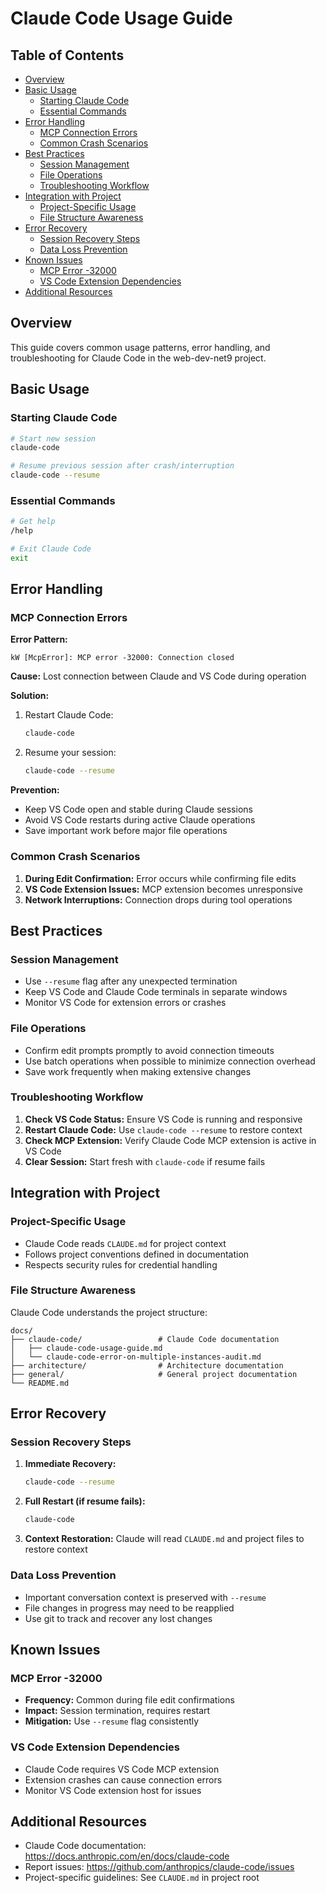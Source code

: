 # Claude Code Usage Guide

## Table of Contents

- [Overview](#overview)
- [Basic Usage](#basic-usage)
  - [Starting Claude Code](#starting-claude-code)
  - [Essential Commands](#essential-commands)
- [Error Handling](#error-handling)
  - [MCP Connection Errors](#mcp-connection-errors)
  - [Common Crash Scenarios](#common-crash-scenarios)
- [Best Practices](#best-practices)
  - [Session Management](#session-management)
  - [File Operations](#file-operations)
  - [Troubleshooting Workflow](#troubleshooting-workflow)
- [Integration with Project](#integration-with-project)
  - [Project-Specific Usage](#project-specific-usage)
  - [File Structure Awareness](#file-structure-awareness)
- [Error Recovery](#error-recovery)
  - [Session Recovery Steps](#session-recovery-steps)
  - [Data Loss Prevention](#data-loss-prevention)
- [Known Issues](#known-issues)
  - [MCP Error -32000](#mcp-error--32000)
  - [VS Code Extension Dependencies](#vs-code-extension-dependencies)
- [Additional Resources](#additional-resources)

## Overview

This guide covers common usage patterns, error handling, and troubleshooting for Claude Code in the web-dev-net9 project.

## Basic Usage

### Starting Claude Code

```bash
# Start new session
claude-code

# Resume previous session after crash/interruption
claude-code --resume
```

### Essential Commands

```bash
# Get help
/help

# Exit Claude Code
exit
```

## Error Handling

### MCP Connection Errors

**Error Pattern:**
```
kW [McpError]: MCP error -32000: Connection closed
```

**Cause:** Lost connection between Claude and VS Code during operation

**Solution:**
1. Restart Claude Code:
   ```bash
   claude-code
   ```

2. Resume your session:
   ```bash
   claude-code --resume
   ```

**Prevention:**
- Keep VS Code open and stable during Claude sessions
- Avoid VS Code restarts during active Claude operations
- Save important work before major file operations

### Common Crash Scenarios

1. **During Edit Confirmation:** Error occurs while confirming file edits
2. **VS Code Extension Issues:** MCP extension becomes unresponsive
3. **Network Interruptions:** Connection drops during tool operations

## Best Practices

### Session Management

- Use `--resume` flag after any unexpected termination
- Keep VS Code and Claude Code terminals in separate windows
- Monitor VS Code for extension errors or crashes

### File Operations

- Confirm edit prompts promptly to avoid connection timeouts
- Use batch operations when possible to minimize connection overhead
- Save work frequently when making extensive changes

### Troubleshooting Workflow

1. **Check VS Code Status:** Ensure VS Code is running and responsive
2. **Restart Claude Code:** Use `claude-code --resume` to restore context
3. **Check MCP Extension:** Verify Claude Code MCP extension is active in VS Code
4. **Clear Session:** Start fresh with `claude-code` if resume fails

## Integration with Project

### Project-Specific Usage

- Claude Code reads `CLAUDE.md` for project context
- Follows project conventions defined in documentation
- Respects security rules for credential handling

### File Structure Awareness

Claude Code understands the project structure:
```
docs/
├── claude-code/                 # Claude Code documentation
│   ├── claude-code-usage-guide.md
│   └── claude-code-error-on-multiple-instances-audit.md
├── architecture/                # Architecture documentation
├── general/                     # General project documentation
└── README.md
```

## Error Recovery

### Session Recovery Steps

1. **Immediate Recovery:**
   ```bash
   claude-code --resume
   ```

2. **Full Restart (if resume fails):**
   ```bash
   claude-code
   ```

3. **Context Restoration:** Claude will read `CLAUDE.md` and project files to restore context

### Data Loss Prevention

- Important conversation context is preserved with `--resume`
- File changes in progress may need to be reapplied
- Use git to track and recover any lost changes

## Known Issues

### MCP Error -32000

- **Frequency:** Common during file edit confirmations
- **Impact:** Session termination, requires restart
- **Mitigation:** Use `--resume` flag consistently

### VS Code Extension Dependencies

- Claude Code requires VS Code MCP extension
- Extension crashes can cause connection errors
- Monitor VS Code extension host for issues

## Additional Resources

- Claude Code documentation: https://docs.anthropic.com/en/docs/claude-code
- Report issues: https://github.com/anthropics/claude-code/issues
- Project-specific guidelines: See `CLAUDE.md` in project root